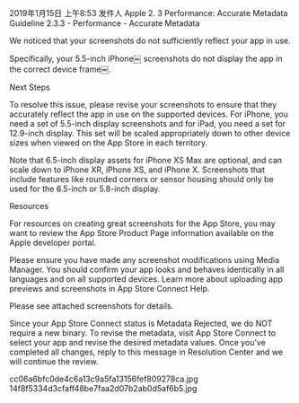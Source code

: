 2019年1月15日 上午8:53
发件人 Apple
2. 3 Performance: Accurate Metadata
Guideline 2.3.3 - Performance - Accurate Metadata


We noticed that your screenshots do not sufficiently reflect your app in use.

Specifically, your 5.5-inch iPhone￼ screenshots do not display the app in the correct device frame￼.

Next Steps

To resolve this issue, please revise your screenshots to ensure that they accurately reflect the app in use on the supported devices. For iPhone, you need a set of 5.5-inch display screenshots and for iPad, you need a set for 12.9-inch display. This set will be scaled appropriately down to other device sizes when viewed on the App Store in each territory.

Note that 6.5-inch display assets for iPhone XS Max are optional, and can scale down to iPhone XR, iPhone XS, and iPhone X. Screenshots that include features like rounded corners or sensor housing should only be used for the 6.5-inch or 5.8-inch display.

Resources

For resources on creating great screenshots for the App Store, you may want to review the App Store Product Page information available on the Apple developer portal.

Please ensure you have made any screenshot modifications using Media Manager. You should confirm your app looks and behaves identically in all languages and on all supported devices. Learn more about uploading app previews and screenshots in App Store Connect Help.



Please see attached screenshots for details.

Since your App Store Connect status is Metadata Rejected, we do NOT require a new binary. To revise the metadata, visit App Store Connect to select your app and revise the desired metadata values. Once you’ve completed all changes, reply to this message in Resolution Center and we will continue the review.

cc06a6bfc0de4c6a13c9a5fa13156fef809278ca.jpg
14f8f5334d3cfaff48be7faa2d07b2ab0d5af6b5.jpg

